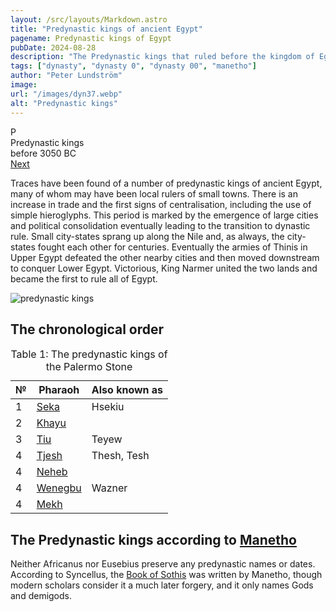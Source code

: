 ```yaml
---
layout: /src/layouts/Markdown.astro
title: "Predynastic kings of ancient Egypt"
pagename: Predynastic kings of Egypt
pubDate: 2024-08-28
description: "The Predynastic kings that ruled before the kingdom of Egypt was founded."
tags: ["dynasty", "dynasty 0", "dynasty 00", "manetho"]
author: "Peter Lundström"
image:
url: "/images/dyn37.webp"
alt: "Predynastic kings"
---
```


<div class="dynruta float-right ml-4 mb-3 mt-4">
	<div class="flex flex-col justify-center items-center">
		<div class="text-9xl font-bold">P</div>
		<div>Predynastic kings</div>
		<div>before 3050 BC</div>
		<div class="w-full flex justify-between"><span></span><a href="/dynasty/1">Next</a></div>
	</div>
</div>

Traces have been found of a number of predynastic kings of ancient Egypt, many of whom may have been local rulers of small towns. There is an increase in trade and the first signs of centralisation, including the use of simple hieroglyphs. This period is marked by the emergence of large cities and political consolidation eventually leading to the transition to dynastic rule. Small city-states sprang up along the Nile and, as always, the city-states fought each other for centuries. Eventually the armies of Thinis in Upper Egypt defeated the other nearby cities and then moved downstream to conquer Lower Egypt. Victorious, King Narmer united the two lands and became the first to rule all of Egypt.

</p>

<img class="w-full rounded-sm sm:rounded-xl my-10" src="/images/dyn0.webp" alt="predynastic kings">
<h2 class="mt-10">The chronological order</h2>

<table>
	<caption class="py-2 text-sm">Table 1: The predynastic kings of the Palermo Stone</caption>
	<thead>
		<tr>
			<th scope="col" class="w-5 text-center">№</th>
			<th scope="col" class="pl-3">Pharaoh</th>
			<th scope="col" class="pl-3">Also known as</th>
		</tr>
	</thead>
	<tbody>
		<tr>
			<td class="h-10">1</td>
			<td><a href="/pharaohs/Seka">Seka</a></td>
			<td>Hsekiu</td>
		</tr>
		<tr>
			<td class="h-10">2</td>
			<td><a href="/pharaohs/Khayu">Khayu</a></td>
			<td></td>
		</tr>
		<tr>
			<td class="h-10">3</td>
			<td><a href="/pharaohs/Tiu">Tiu</a></td>
			<td>Teyew</td>
		</tr>
		<tr>
			<td class="h-10">4</td>
			<td><a href="/pharaohs/Tjesh">Tjesh</a></td>
			<td>Thesh, Tesh</td>
		</tr>
		<tr>
			<td class="h-10">4</td>
			<td><a href="/pharaohs/Neheb">Neheb</a></td>
			<td></td>
		</tr>
		<tr>
			<td class="h-10">4</td>
			<td><a href="/pharaohs/Wenegbu">Wenegbu</a></td>
			<td>Wazner</td>
		</tr>
		<tr>
			<td class="h-10">4</td>
			<td><a href="/pharaohs/Mekh">Mekh</a></td>
			<td></td>
		</tr>
	</tbody>
</table>

<h2 class="mt-10 text-wrap">The Predynastic kings according to <a href="/authors/manetho">Manetho</a></h3>

Neither Africanus nor Eusebius preserve any predynastic names or dates. According to Syncellus, the <a href="/kinglists/syncellus">Book of Sothis</a> was written by Manetho, though modern scholars consider it a much later forgery, and it only names Gods and demigods.

</p>
